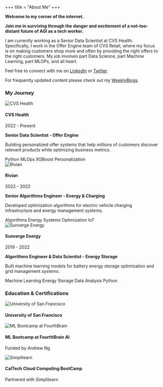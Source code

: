 +++
title = "About Me"
+++

**Welcome to my corner of the internet.** 

**Join me in surviving through the danger and excitement of a not-too-distant future of AGI as a tech worker.**

I am currently working as a Senior Data Scientist at CVS Health. Specifically, I work in the Offer Engine team of CVS Retail, where my focus is on making customers shop more and often by providing the right offers to the right customers. My job involves part Data Science, part Machine Learning, part MLOPs, and all heart.


Feel free to connect with me on <a href="https://www.linkedin.com/in/unmesh-mali/" role="button">LinkedIn</a> or <a href="https://x.com/unmesh_11" role="button">Twitter</a>

For frequently updated content please check out my <a href="/posts/weekly/" role="button">WeeklyBlogs</a>. 


### My Journey

<div class="timeline">
  <div class="timeline-item">
    <div class="timeline-marker current"></div>
    <div class="timeline-content">
      <div class="company-header">
        <img src="/images/cvs-logo.png" alt="CVS Health" class="company-logo">
        <h4>CVS Health</h4>
        <span class="timeline-date">2022 - Present</span>
      </div>
      <p class="role"><strong>Senior Data Scientist - Offer Engine</strong></p>
      <p>Building personalized offer systems that help millions of customers discover relevant products while optimizing business metrics.</p>
      <div class="skills-tags">
        <span class="skill-tag">Python</span>
        <span class="skill-tag">MLOps</span>
        <span class="skill-tag">XGBoost</span>
        <span class="skill-tag">Personalization</span>
      </div>
    </div>
  </div>

  <div class="timeline-item">
    <div class="timeline-marker"></div>
    <div class="timeline-content">
      <div class="company-header">
        <img src="/images/rivian-logo.png" alt="Rivian" class="company-logo">
        <h4>Rivian</h4>
        <span class="timeline-date">2022 - 2022</span>
      </div>
      <p class="role"><strong>Senior Algorithms Engineer - Energy & Charging</strong></p>
      <p>Developed optimization algorithms for electric vehicle charging infrastructure and energy management systems.</p>
      <div class="skills-tags">
        <span class="skill-tag">Algorithms</span>
        <span class="skill-tag">Energy Systems</span>
        <span class="skill-tag">Optimization</span>
        <span class="skill-tag">IoT</span>
      </div>
    </div>
  </div>

  <div class="timeline-item">
    <div class="timeline-marker"></div>
    <div class="timeline-content">
      <div class="company-header">
        <img src="/images/sunverge-logo.png" alt="Sunverge Energy" class="company-logo">
        <h4>Sunverge Energy</h4>
        <span class="timeline-date">2019 - 2022</span>
      </div>
      <p class="role"><strong>Algorithms Engineer & Data Scientist - Energy Storage</strong></p>
      <p>Built machine learning models for battery energy storage optimization and grid management systems.</p>
      <div class="skills-tags">
        <span class="skill-tag">Machine Learning</span>
        <span class="skill-tag">Energy Storage</span>
        <span class="skill-tag">Data Analysis</span>
        <span class="skill-tag">Python</span>
      </div>
    </div>
  </div>
</div>

### Education & Certifications

<div class="education-grid">
  <div class="education-item">
    <img src="/images/usf-logo.png" alt="University of San Francisco" class="education-logo">
    <div class="education-content">
      <h4>University of San Francisco</h4>
    </div>
  </div>
  
  <div class="education-item">
    <img src="/images/ml-bootcamp-logo.png" alt="ML Bootcamp at FourthBrain" class="education-logo">
    <div class="education-content">
      <h4>ML Bootcamp at FourthBrain AI</h4>
      <p>Funded by Andrew Ng</p>
    </div>
  </div>

  <div class="education-item">
    <img src="/images/simplilearn-logo.png" alt="Simplilearn" class="education-logo">
    <div class="education-content">
      <h4>CalTech Cloud Computing BootCamp</h4>
      <p>Partnered with Simplilearn</p>
    </div>
  </div>
</div>
